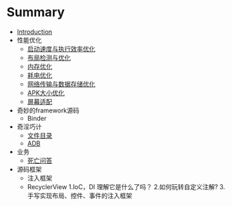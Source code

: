 # Summary

* [Introduction](README.md)
* 性能优化
    * [启动速度与执行效率优化](性能优化/启动速度与执行效率优化.md)
    * [布局检测与优化](性能优化/布局检测与优化.md)
    * [内存优化](性能优化/内存优化.md)
    * [耗电优化](性能优化/耗电优化.md)
    * [网络传输与数据存储优化](性能优化/网络传输与数据存储优化.md)
    * [APK大小优化](性能优化/APK大小优化.md)
    * [屏幕适配](性能优化/屏幕适配.md)
* 奇妙的framework源码
    * Binder
* 奇淫巧计
    * [文件目录](奇淫巧计/文件目录.md)
    * [ADB](奇淫巧计/ADB.md)
* 业务
    * [死亡问答](业务/死亡问答.md)
* 源码框架
    * 注入框架
    * RecyclerView
     1.IoC，DI 理解它是什么了吗？
2.如何玩转自定义注解?
3.手写实现布局、控件、事件的注入框架

